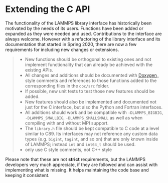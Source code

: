 # Extending the C API

The functionality of the LAMMPS library interface has historically been
motivated by the needs of its users. Functions have been added or
expanded as they were needed and used. Contributions to the interface
are always welcome. However with a refactoring of the library interface
and its documentation that started in Spring 2020, there are now a few
requirements for including new changes or extensions.

> -   New functions should be orthogonal to existing ones and not
>     implement functionality that can already be achieved with the
>     existing APIs.
> -   All changes and additions should be documented with
>     [Doxygen](https://doxygen.nl)\_ style comments and references to
>     those functions added to the corresponding files in the `doc/src`
>     folder.
> -   If possible, new unit tests to test those new features should be
>     added.
> -   New features should also be implemented and documented not just
>     for the C interface, but also the Python and Fortran interfaces.
> -   All additions should work and be compatible with
>     `-DLAMMPS_BIGBIG`, `-DLAMMPS_SMALLBIG`, `-DLAMMPS_SMALLSMALL` as
>     well as when compiling with and without MPI support.
> -   The `library.h` file should be kept compatible to C code at a
>     level similar to C89. Its interfaces may not reference any custom
>     data types (e.g. `bigint`, `tagint`, and so on) that are only
>     known inside of LAMMPS; instead `int` and `int64_t` should be
>     used.
> -   only use C style comments, not C++ style

Please note that these are not **strict** requirements, but the LAMMPS
developers very much appreciate, if they are followed and can assist
with implementing what is missing. It helps maintaining the code base
and keeping it consistent.
